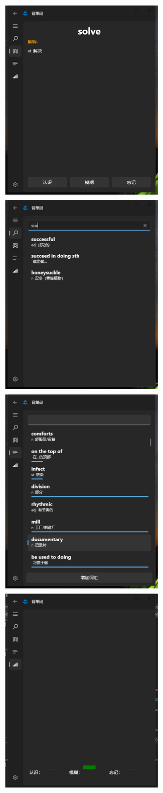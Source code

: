 ![img](https://github.com/kaishistudio/English-word-notebook-WinUI3/blob/master/English%20word%20notebook-WinUI3/Assets/1.png)

![img](https://github.com/kaishistudio/English-word-notebook-WinUI3/blob/master/English%20word%20notebook-WinUI3/Assets/2.png)

![img](https://github.com/kaishistudio/English-word-notebook-WinUI3/blob/master/English%20word%20notebook-WinUI3/Assets/3.png)

![img](https://github.com/kaishistudio/English-word-notebook-WinUI3/blob/master/English%20word%20notebook-WinUI3/Assets/4.png)

